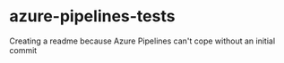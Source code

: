 # azure-pipelines-tests

Creating a readme because Azure Pipelines can't cope without an initial commit
